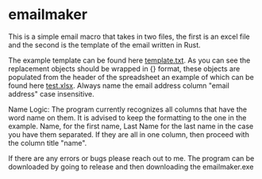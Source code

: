 # emailmaker

This is a simple email macro that takes in two files, the first is an excel file and the second is the template of the email written in Rust.

The example template can be found here [template.txt](https://github.com/user-attachments/files/18989296/template.txt). As you can see the replacement objects should be wrapped in {} format, these objects are populated from the header of the spreadsheet an example of which can be found here [test.xlsx](https://github.com/user-attachments/files/18989407/test.xlsx). Always name the email address column "email address" case insensitive. 

Name Logic:
The program currently recognizes all columns that have the word name on them. It 
is advised to keep the formatting to the one in the example. Name, for the first name, Last Name for the last name in the case you have them separated. If they are all in one column, then proceed with the column title "name".

If there are any errors or bugs please reach out to me. The program can be downloaded by going to release and then downloading the emailmaker.exe
